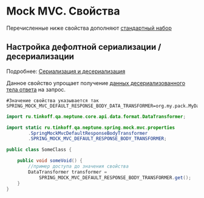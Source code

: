 # Mock MVC. Свойства

Перечисленные ниже свойства дополняют [стандартный набор](./../../quick_start/settings/index.md)

## Настройка дефолтной сериализации / десериализации

Подробнее: [Сериализация и десериализация](./../../core/serialize_deserialize.rst)

Данное свойство упрощает получение [данных десериализованного тела ответа](./bodydata.md) на запрос.

```properties
#Значение свойства указывается так
SPRING_MOCK_MVC_DEFAULT_RESPONSE_BODY_DATA_TRANSFORMER=org.my.pack.MyDataTransformer
```

```java
import ru.tinkoff.qa.neptune.core.api.data.format.DataTransformer;

import static ru.tinkoff.qa.neptune.spring.mock.mvc.properties
        .SpringMockMvcDefaultResponseBodyTransformer
        .SPRING_MOCK_MVC_DEFAULT_RESPONSE_BODY_TRANSFORMER;

public class SomeClass {

    public void someVoid() {
        //пример доступа до значения свойства
        DataTransformer transformer = 
            SPRING_MOCK_MVC_DEFAULT_RESPONSE_BODY_TRANSFORMER.get();
    }
}
```


